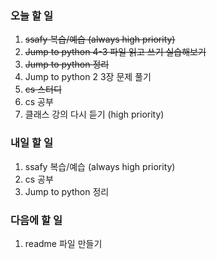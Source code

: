 ### 오늘 할 일
1. ~~ssafy 복습/예습 (always high priority)~~
2. ~~Jump to python 4-3 파일 읽고 쓰기 실습해보기~~
3. ~~Jump to python 정리~~
4. Jump to python 2 3장 문제 풀기
5. ~~cs 스터디~~
6. cs 공부
7. 클래스 강의 다시 듣기 (high priority)

### 내일 할 일
1. ssafy 복습/예습 (always high priority)
2. cs 공부
3. Jump to python 정리

### 다음에 할 일
1. readme 파일 만들기